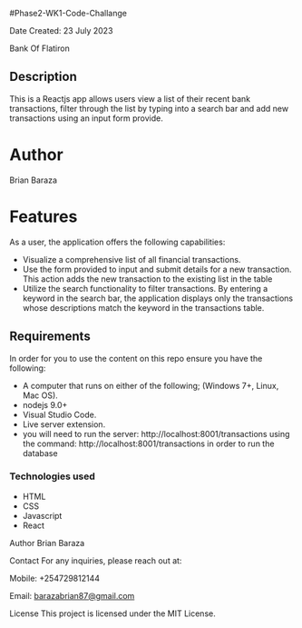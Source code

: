 #Phase2-WK1-Code-Challange

Date Created: 23 July 2023

Bank Of Flatiron

## Description

This is a Reactjs app allows users view a list of their recent bank transactions, filter through the list by typing into a search bar and 
add new transactions using an input form provide.

# Author

Brian Baraza

# Features

As a user, the application offers the following capabilities:

- Visualize a comprehensive list of all financial transactions.
- Use the form provided to input and submit details for a new transaction. This action adds the new transaction to the existing list in the table
- Utilize the search functionality to filter transactions. By entering a keyword in the search bar, the application displays only the transactions
  whose descriptions match the keyword in the transactions table.

## Requirements

In order for you to use the content on this repo ensure you have the following:

- A computer that runs on either of the following; (Windows 7+, Linux, Mac OS).
- nodejs 9.0+
- Visual Studio Code.
- Live server extension.
- you will need to run the server: http://localhost:8001/transactions using the command: http://localhost:8001/transactions in order to run the database


### Technologies used

- HTML
- CSS
- Javascript
- React

Author
Brian Baraza

Contact
For any inquiries, please reach out at:

Mobile: +254729812144

Email: barazabrian87@gmail.com

License
This project is licensed under the MIT License.







